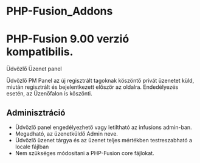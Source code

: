 # PHP-Fusion_Addons
<h1>PHP-Fusion 9.00 verzió kompatibilis.</h1>
<p>Üdvözlő Üzenet panel</p>

Üdvözlő PM Panel az új regisztrált tagoknak köszöntő privát üzenetet küld,
miután regisztrált és bejelentkezett először az oldalra.
Endedélyezés esetén, az Üzenőfalon is köszönti.

Adminisztráció
---
  - Üdvözlő panel engedélyezhető vagy letiltható az infusions admin-ban.
  - Megadható, az üzenetküldő Admin neve.
  - Üdvözlő üzenet tárgya és az üzenet teljes mértékben testreszabható a locale fájlban
  - Nem szükséges módosítani a PHP-Fusion core fájlokat.
